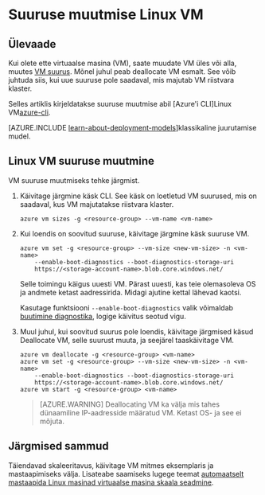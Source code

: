 <properties
   pageTitle="Suuruse muutmise Linux VM | Microsoft Azure'i"
   description="Kuidas skaalal või mastaapimiseks Linux virtuaalse masina, alla, muutes VM suurus."
   services="virtual-machines-linux"
   documentationCenter="na"
   authors="mikewasson"
   manager="timlt"
   editor=""
   tags=""/>

<tags
   ms.service="virtual-machines-linux"
   ms.devlang="na"
   ms.topic="article"
   ms.tgt_pltfrm="na"
   ms.workload="infrastructure-services"
   ms.date="05/16/2016"
   ms.author="mikewasson"/>


# <a name="how-to-resize-a-linux-vm"></a>Suuruse muutmise Linux VM

## <a name="overview"></a>Ülevaade 

Kui olete ette virtuaalse masina (VM), saate muudate VM üles või alla, muutes [VM suurus][vm-sizes]. Mõnel juhul peab deallocate VM esmalt. See võib juhtuda siis, kui uue suuruse pole saadaval, mis majutab VM riistvara klaster.

Selles artiklis kirjeldatakse suuruse muutmise abil [Azure'i CLI]Linux VM[azure-cli].

[AZURE.INCLUDE [learn-about-deployment-models](../../includes/learn-about-deployment-models-rm-include.md)]klassikaline juurutamise mudel.


## <a name="resize-a-linux-vm"></a>Linux VM suuruse muutmine 

VM suuruse muutmiseks tehke järgmist.

1. Käivitage järgmine käsk CLI. See käsk on loetletud VM suurused, mis on saadaval, kus VM majutatakse riistvara klaster.

    ```
    azure vm sizes -g <resource-group> --vm-name <vm-name>
    ```

2. Kui loendis on soovitud suuruse, käivitage järgmine käsk suuruse VM.

    ```
    azure vm set -g <resource-group> --vm-size <new-vm-size> -n <vm-name>  
        --enable-boot-diagnostics --boot-diagnostics-storage-uri
        https://<storage-account-name>.blob.core.windows.net/ 
    ```

    Selle toimingu käigus uuesti VM. Pärast uuesti, kas teie olemasoleva OS ja andmete ketast aadressirida. Midagi ajutine kettal lähevad kaotsi.

    Kasutage funktsiooni `--enable-boot-diagnostics` valik võimaldab [buutimine diagnostika][boot-diagnostics], logige käivitus seotud vigu.

3. Muul juhul, kui soovitud suurus pole loendis, käivitage järgmised käsud Deallocate VM, selle suurust muuta, ja seejärel taaskäivitage VM.

    ```
    azure vm deallocate -g <resource-group> <vm-name>
    azure vm set -g <resource-group> --vm-size <new-vm-size> -n <vm-name>  
        --enable-boot-diagnostics --boot-diagnostics-storage-uri
        https://<storage-account-name>.blob.core.windows.net/ 
    azure vm start -g <resource-group> <vm-name>
    ```

   > [AZURE.WARNING] Deallocating VM ka välja mis tahes dünaamiline IP-aadresside määratud VM. Ketast OS- ja see ei mõjuta.
   
## <a name="next-steps"></a>Järgmised sammud

Täiendavad skaleeritavus, käivitage VM mitmes eksemplaris ja mastaapimiseks välja. Lisateabe saamiseks lugege teemat [automaatselt mastaapida Linux masinad virtuaalse masina skaala seadmine][scale-set]. 

<!-- links -->
   
[azure-cli]: ../xplat-cli-install.md
[boot-diagnostics]: https://azure.microsoft.com/en-us/blog/boot-diagnostics-for-virtual-machines-v2/
[scale-set]: ../virtual-machine-scale-sets/virtual-machine-scale-sets-linux-autoscale.md 
[vm-sizes]: virtual-machines-linux-sizes.md